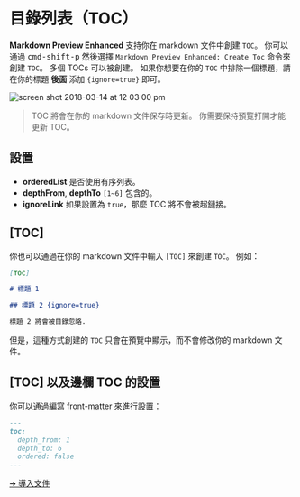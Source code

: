 # 目錄列表（TOC）

**Markdown Preview Enhanced** 支持你在 markdown 文件中創建 `TOC`。
你可以通過 <kbd>cmd-shift-p</kbd> 然後選擇 `Markdown Preview Enhanced: Create Toc` 命令來創建 `TOC`。
多個 TOCs 可以被創建。
如果你想要在你的 `TOC` 中排除一個標題，請在你的標題 **後面** 添加 `{ignore=true}` 即可。

![screen shot 2018-03-14 at 12 03 00 pm](https://user-images.githubusercontent.com/1908863/37418218-bb624e62-277f-11e8-88f5-8747a1c2e012.png)

> TOC 將會在你的 markdown 文件保存時更新。
> 你需要保持預覽打開才能更新 TOC。

## 設置

- **orderedList**
  是否使用有序列表。
- **depthFrom**, **depthTo**
  `[1~6]` 包含的。
- **ignoreLink**
  如果設置為 `true`，那麼 TOC 將不會被超鏈接。

## [TOC]

你也可以通過在你的 markdown 文件中輸入 `[TOC]` 來創建 `TOC`。
例如：

```markdown
[TOC]

# 標題 1

## 標題 2 {ignore=true}

標題 2 將會被目錄忽略.
```

但是，這種方式創建的 `TOC` 只會在預覽中顯示，而不會修改你的 markdown 文件。

## [TOC] 以及邊欄 TOC 的設置

你可以通過編寫 front-matter 來進行設置：

```markdown
---
toc:
  depth_from: 1
  depth_to: 6
  ordered: false
---
```

[➔ 導入文件](zh-tw/file-imports.md)
